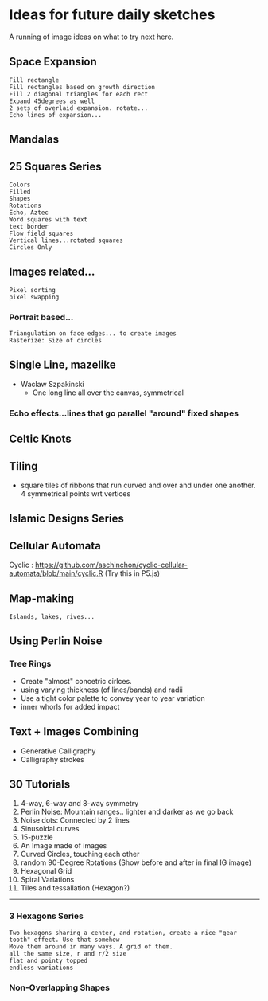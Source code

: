 

# Ideas for future daily sketches

A running of image ideas on what to try next here.

## Space Expansion
    Fill rectangle
    Fill rectangles based on growth direction
    Fill 2 diagonal triangles for each rect
    Expand 45degrees as well
    2 sets of overlaid expansion. rotate...
    Echo lines of expansion...

    

## Mandalas

## 25 Squares Series
    Colors
    Filled
    Shapes
    Rotations
    Echo, Aztec
    Word squares with text
    text border
    Flow field squares
    Vertical lines...rotated squares
    Circles Only

## Images related...
    Pixel sorting
    pixel swapping

### Portrait based... 
    Triangulation on face edges... to create images
    Rasterize: Size of circles


## Single Line, mazelike
- Waclaw Szpakinski
  -   One long line all over the canvas, symmetrical
### Echo effects...lines that go parallel "around" fixed shapes


## Celtic Knots

## Tiling
- square tiles of ribbons that run curved and over and under one another. 4 symmetrical points wrt vertices

## Islamic Designs Series

## Cellular Automata
Cyclic : https://github.com/aschinchon/cyclic-cellular-automata/blob/main/cyclic.R
(Try this in P5.js)


## Map-making
    Islands, lakes, rives...

## Using Perlin Noise

### Tree Rings
- Create "almost" concetric cirlces.
- using varying thickness (of lines/bands) and radii
- Use a tight color palette to convey year to year variation
- inner whorls for added impact



## Text + Images Combining
 - Generative Calligraphy
 - Calligraphy strokes
    
## 30 Tutorials
1. 4-way, 6-way and 8-way symmetry
2. Perlin Noise: Mountain ranges.. lighter and darker as we go back
3. Noise dots: Connected by 2 lines
4. Sinusoidal curves
5. 15-puzzle
6. An Image made of images
7. Curved Circles, touching each other
8. random 90-Degree Rotations (Show before and after in final IG image)
9. Hexagonal Grid
10. Spiral Variations
11. Tiles and tessallation (Hexagon?)



-----
### 3 Hexagons Series
    Two hexagons sharing a center, and rotation, create a nice "gear tooth" effect. Use that somehow
    Move them around in many ways. A grid of them.
    all the same size, r and r/2 size
    flat and pointy topped
    endless variations
    
### Non-Overlapping Shapes
